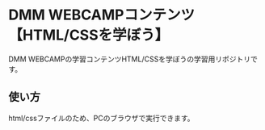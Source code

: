 # DMM WEBCAMPコンテンツ【HTML/CSSを学ぼう】

DMM WEBCAMPの学習コンテンツHTML/CSSを学ぼうの学習用リポジトリです。

## 使い方

html/cssファイルのため、PCのブラウザで実行できます。